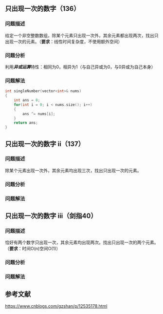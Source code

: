 ## 只出现一次的数字（136）

### 问题描述

给定一个非空整数数组，除某个元素只出现一次外，其余元素都出现两次，找出只出现一次的元素。（**要求**：线性时间复杂度，不使用额外空间）



### 问题分析

利用***异或运算***特性：相同为0，相异为1（与自己异或为0，与0异或为自己本身）



### 问题解法

```C++
int singleNumber(vector<int>& nums)
{
    int ans = 0;
    for(int i = 0; i < nums.size(); i++)
    {
        ans ^= nums[i];
    }
    return ans;
}
```



## 只出现一次的数字 ii（137）

### 问题描述

除某个元素出现一次外，其余元素均出现三次，找出只出现一次的元素。

### 问题分析



### 问题解法



## 只出现一次的数字 iii（剑指40）

### 问题描述

恰好有两个数字只出现一次，其余元素均出现两次。找出只出现一次的两个元素。（**要求**：时间O(n)空间O(1)）

### 问题分析



### 问题解法



## 参考文献

https://www.cnblogs.com/gzshan/p/12535178.html